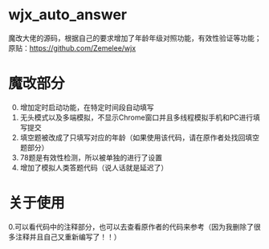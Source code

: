 # wjx_auto_answer
魔改大佬的源码，根据自己的要求增加了年龄年级对照功能，有效性验证等功能；原贴：https://github.com/Zemelee/wjx

# 魔改部分
0. 增加定时启动功能，在特定时间段自动填写
1. 无头模式以及多端模拟，不显示Chrome窗口并且多线程模拟手机和PC进行填写提交
2. 填空题被改成了只填写对应的年龄（如果使用该代码，请在原作者处找回填空题部分）
3. 78题是有效性检测，所以被单独的进行了设置
4. 增加了模拟人类答题代码（说人话就是延迟了）

# 关于使用
0.可以看代码中的注释部分，也可以去查看原作者的代码来参考（因为我删除了很多注释并且自己又重新编写了！！）
   
